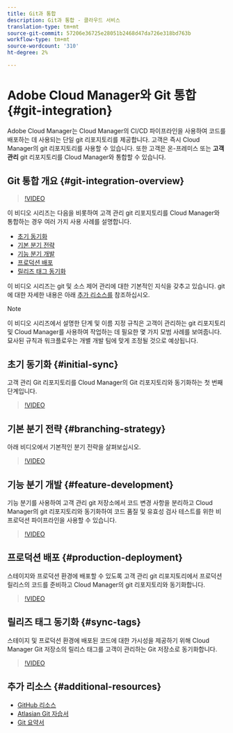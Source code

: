 ```yaml
---
title: Git과 통합
description: Git과 통합 - 클라우드 서비스
translation-type: tm+mt
source-git-commit: 57206e36725e28051b2468d47da726e318bd763b
workflow-type: tm+mt
source-wordcount: '310'
ht-degree: 2%

---
```



# Adobe Cloud Manager와 Git 통합 {#git-integration}

Adobe Cloud Manager는 Cloud Manager의 CI/CD 파이프라인을 사용하여 코드를 배포하는 데 사용되는 단일 git 리포지토리를 제공합니다. 고객은 즉시 Cloud Manager의 git 리포지토리를 사용할 수 있습니다. 또한 고객은 온-프레미스 또는 **고객 관리** git 리포지토리를 Cloud Manager와 통합할 수 있습니다.

## Git 통합 개요 {#git-integration-overview}

>[!VIDEO](https://video.tv.adobe.com/v/28710/)

이 비디오 시리즈는 다음을 비롯하여 고객 관리 git 리포지토리를 Cloud Manager와 통합하는 경우 여러 가지 사용 사례를 설명합니다.

* [초기 동기화](#initial-sync)
* [기본 분기 전략](#branching-strategy)
* [기능 분기 개발](#feature-development)
* [프로덕션 배포](#production-deployment)
* [릴리즈 태그 동기화](#sync-tags)

이 비디오 시리즈는 git 및 소스 제어 관리에 대한 기본적인 지식을 갖추고 있습니다. git에 대한 자세한 내용은 아래 [추가 리소스를](#additional-resources) 참조하십시오.

>[!NOTE]
>
> 이 비디오 시리즈에서 설명한 단계 및 이름 지정 규칙은 고객이 관리하는 git 리포지토리 및 Cloud Manager를 사용하여 작업하는 데 필요한 몇 가지 모범 사례를 보여줍니다. 묘사된 규칙과 워크플로우는 개별 개발 팀에 맞게 조정될 것으로 예상됩니다.

## 초기 동기화 {#initial-sync}

고객 관리 Git 리포지토리를 Cloud Manager의 Git 리포지토리와 동기화하는 첫 번째 단계입니다.

>[!VIDEO](https://video.tv.adobe.com/v/28711/?quality=12)

## 기본 분기 전략 {#branching-strategy}

아래 비디오에서 기본적인 분기 전략을 살펴보십시오.

>[!VIDEO](https://video.tv.adobe.com/v/28712/?quality=12)

## 기능 분기 개발 {#feature-development}

기능 분기를 사용하여 고객 관리 git 저장소에서 코드 변경 사항을 분리하고 Cloud Manager의 git 리포지토리와 동기화하여 코드 품질 및 유효성 검사 테스트를 위한 비프로덕션 파이프라인을 사용할 수 있습니다.

>[!VIDEO](https://video.tv.adobe.com/v/28723/?quality=12)

## 프로덕션 배포 {#production-deployment}

스테이지와 프로덕션 환경에 배포할 수 있도록 고객 관리 git 리포지토리에서 프로덕션 릴리스의 코드를 준비하고 Cloud Manager의 git 리포지토리와 동기화합니다.

>[!VIDEO](https://video.tv.adobe.com/v/28724/?quality=12)

## 릴리즈 태그 동기화 {#sync-tags}

스테이지 및 프로덕션 환경에 배포된 코드에 대한 가시성을 제공하기 위해 Cloud Manager Git 저장소의 릴리스 태그를 고객이 관리하는 Git 저장소로 동기화합니다.

>[!VIDEO](https://video.tv.adobe.com/v/28725/?quality=12)

## 추가 리소스 {#additional-resources}

* [GitHub 리소스](https://try.github.io)
* [Atlasian Git 자습서](https://www.atlassian.com/git/tutorials/what-is-version-control)
* [Git 요약서](https://education.github.com/git-cheat-sheet-education.pdf)